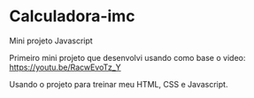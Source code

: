 # Calculadora-imc
Mini projeto Javascript

Primeiro mini projeto que desenvolvi usando como base o video: https://youtu.be/RacwEvoTz_Y

Usando o projeto para treinar meu HTML, CSS e Javascript.

